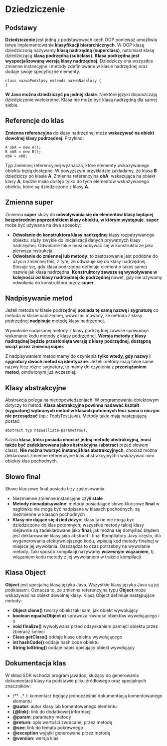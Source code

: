 # Dziedziczenie

## Podstawy
**Dziedziczenie** jest jedną z podstawowych cech OOP ponieważ umożliwia łatwe implementowanie **klasyfikacji hierarchicznych**. W OOP klasę dziedziczoną nazywamy **klasą nadrzędną (superclass)**, natomiast klasę dziedziczącą **klasą podrzędną (subclass)**. 
**Klasa podrzędna jest wyspecjalizowaną wersją klasy nadrzędnej.** Dziedziczy ona wszystkie zmienne instancyjne i metody zdefiniowane w klasie nadrzędnej oraz dodaje swoje specyficzne elementy.
```
class nazwaPodklasy extends nazwaNadklasy {
}
```
**W Java można dziedziczyć po jednej klasie**. Niektóre języki dopuszczają dziedziczenie wielokrotne. Klasa nie może być klasą nadrzędną dla samej siebie.

## Referencje do klas
**Zmienna referencyjna** do klasy nadrzędnej może **wskazywać na obiekt dowolnej klasy podrzędnej**.
Przykład: 
```
A obA = new A();
B obB = new B(); 
obA = obB;
```
Typ zmiennej referencyjnej wyznacza, które elementy wskazywanego obiektu będą dostępne.
W powyższym przykładzie zakładamy, że klasa **B** dziedziczy po klasie **A**. Zmienna referencyjna **obA**, wskazująca na obiekt klasy **A**, będzie miała dostęp tylko do tych elementów wskazywanego obiektu, które są dziedziczone z klasy **A**.

## Zmienna super
Zmienna **super** służy do **odwoływania się do elementów klasy będącej bezpośrednim poprzednikiem klasy obiektu, w którym występuje**. **super** może być używana na dwa sposoby:
- **Odwołanie do konstruktora klasy nadrzędnej** klasy rozpatrywanego obiektu: służy zwykle do inicjalizacji danych prywatnych klasy nadrzędnej. Odwołanie takie musi odbywać się w konstruktorze jako pierwsza instrukcja.
- **Odwołanie do zmiennej lub metody**: to zastosowanie jest podobne do użycia zmiennej this, z tym, że odwołuje się do klasy nadrzędnej. Stosuje się, gdy klasa podrzędna definiuje element o takiej samej nazwie jak klasa nadrzędna.
**Konstruktory zawsze są wywoływane w kolejności od klasy nadrzędnej do podrzędnej** nawet, gdy nie używamy odwołania do konstruktora przez **super**.

## Nadpisywanie metod
Jeżeli metoda w klasie podrzędnej **posiada tę samą nazwę i sygnaturę** co metoda w klasie nadrzędnej, wówczas mówimy, że metoda z klasy podrzędnej **nadpisuje** metodę klasy nadrzędnej.

Wywołanie nadpisanej metody z klasy podrzędnej zawsze spowoduje wykonanie kodu metody z klasy podrzędnej. **Wersja metody z klasy nadrzędnej będzie przesłonięta wersją z klasy podrzędnej, dostępną wciąż przez zmienną super.**

Z nadpisywaniem metod mamy do czynienia **tylko wtedy, gdy nazwy i sygnatury dwóch metod są identyczne**. Jeżeli metody mają takie same nazwy lecz różne sygnatury, to mamy do czynienia z **przeciążaniem metod**, omówionym już wcześniej.

## Klasy abstrakcyjne
Abstrakcja polega na niedopowiedzeniach. W programowaniu obiektowym dotyczy to metod. **Klasa abstrakcyjna powinna nadawać kształt (sygnaturę) wybranych metod w klasach potomnych lecz sama o niczym nie przesądzać** (np.: ToolsTest.java).
Metody takie mają następującą postać:
```
abstract typ nazwa(lista-parametrów);
```
Każda **klasa, która posiada chociaż jedną metodę abstrakcyjną, musi także być zadeklarowana jako abstrakcyjna** (**abstract** przed słowem class).
**Nie można tworzyć instancji klas abstrakcyjnych**, chociaż można deklarować zmienne referencyjne klas abstrakcyjnych i wskazywać nimi obiekty klas pochodnych.

## Słowo final
Słowo kluczowe final posiada trzy zastosowania:
- Niezmienne zmienne instancyjne czyli **stałe**
- **Metody nienadpisywalne**: metody posiadające słowo kluczowe **final** w nagłówku nie mogą być nadpisane w klasach pochodnych; są niezmienne w klasach pochodnych
- **Klasy nie dające się dziedziczyć**: klasy takie nie mogą być dziedziczone do klas potomnych; wszystkie metody takiej klasy niejawnie są zadeklarowane jako **final**; jak można się domyślać błędem jest deklarowanie klasy jako abstract i final
Kompilatory Javy często, dla wygenerowania efektywniejszego kodu, wpisują kod metody finalnej w miejsce jej wywołania. Oszczędza to czas potrzebny na wywołanie metody. Taki sposób kompilacji nazywamy **wczesnym wiązaniem**, tj. wiązaniem kodu metody z jej wywołaniem w trakcie kompilacji

## Klasa Object
**Object** jest specjalną klasą języka Java. Wszystkie klasy języka Java są jej podklasami. Oznacza to, że zmienna referencyjna typu **Object** może wskazywać na obiekt dowolnej klasy.
Klasa Object definiuje następujące metody:
- **Object clone()** tworzy obiekt taki sam, jak obiekt wywołujący
- **boolean equals(Object o)** sprawdza równość obiektów
wywołującego i o
- **void finalize()** wywoływana przed odzyskaniem pamięci obiektu przez zbieracz śmieci
- **Class getClass()** oddaje klasę obiektu wywołującego
- **int hashCode()** oddaje hash code obiektu
- **String toString()** oddaje napis opisujący obiekt wywołujący

## Dokumentacja klas
W skład SDK wchodzi program javadoc, służący do generowania
dokumentacji klasy na podstawie pliku źródłowego oraz
specjalnych znaczników:
- /** ..* /: komentarz będący jednocześnie dokumentacją komentowanego elementu
- **@autor**: autor klasy lub komentowanego elementu
- **{@link}**: link do dodatkowej informacji
- **@param**: parametry metody
- **@return**: opis wartości zwracanej przez metodę
- **@see**: link do tematu pokrewnego
- **@exception** wyjątki generowane przez metodę
- **@version**: wersja klas